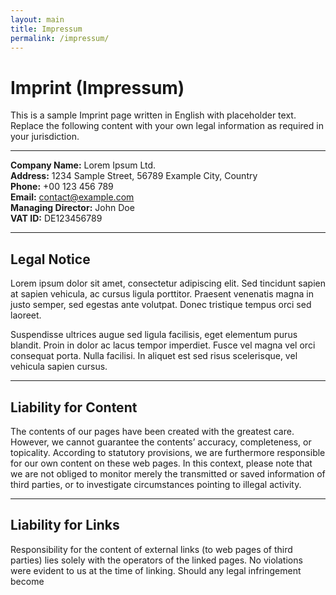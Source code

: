 ```yaml
---
layout: main
title: Impressum
permalink: /impressum/
---
```


# Imprint (Impressum)

This is a sample Imprint page written in English with placeholder text.  
Replace the following content with your own legal information as required in your jurisdiction.

---

**Company Name:** Lorem Ipsum Ltd.  
**Address:** 1234 Sample Street, 56789 Example City, Country  
**Phone:** +00 123 456 789  
**Email:** contact@example.com  
**Managing Director:** John Doe  
**VAT ID:** DE123456789

---

## Legal Notice

Lorem ipsum dolor sit amet, consectetur adipiscing elit. Sed tincidunt sapien at sapien vehicula, ac cursus ligula porttitor. Praesent venenatis magna in justo semper, sed egestas ante volutpat. Donec tristique tempus orci sed laoreet.

Suspendisse ultrices augue sed ligula facilisis, eget elementum purus blandit. Proin in dolor ac lacus tempor imperdiet. Fusce vel magna vel orci consequat porta. Nulla facilisi. In aliquet est sed risus scelerisque, vel vehicula sapien cursus.

---

## Liability for Content

The contents of our pages have been created with the greatest care. However, we cannot guarantee the contents’ accuracy, completeness, or topicality. According to statutory provisions, we are furthermore responsible for our own content on these web pages. In this context, please note that we are not obliged to monitor merely the transmitted or saved information of third parties, or to investigate circumstances pointing to illegal activity.

---

## Liability for Links

Responsibility for the content of external links (to web pages of third parties) lies solely with the operators of the linked pages. No violations were evident to us at the time of linking. Should any legal infringement become

